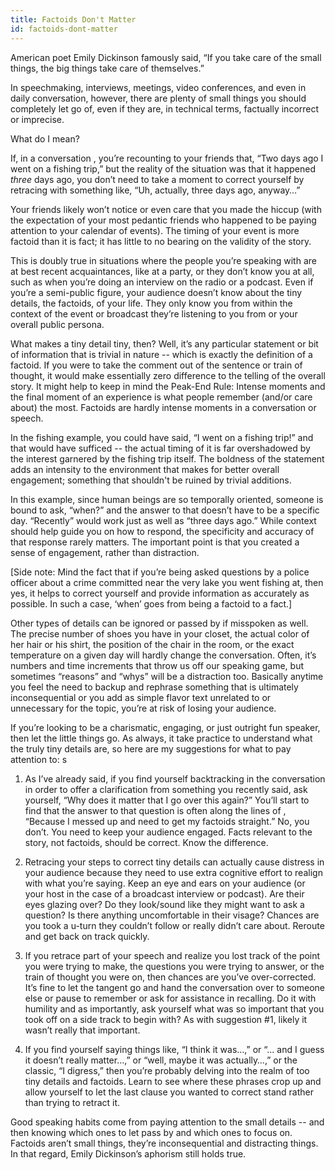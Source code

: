 ```yaml
---
title: Factoids Don't Matter
id: factoids-dont-matter
---
```


American poet Emily Dickinson famously said, “If you take care of the small things, the big things take care of themselves.”

In speechmaking, interviews, meetings, video conferences, and even in daily conversation, however, there are plenty of small things you should completely let go of, even if they are, in technical terms, factually incorrect or imprecise.

What do I mean?

If, in a conversation , you’re recounting to your friends that, “Two days ago I went on a fishing trip,” but the reality of the situation was that it happened <em>three</em> days ago, you don’t need to take a moment to correct yourself by retracing with something like, “Uh, actually, three days ago, anyway…”

Your friends likely won’t notice or even care that you made the hiccup (with the expectation of your most pedantic friends who happened to be paying attention to your calendar of events). The timing of your event is more factoid than it is fact; it has little to no bearing on the validity of the story.

This is doubly true in situations where the people you’re speaking with are at best recent acquaintances, like at a party, or they don’t know you at all, such as when you’re doing an interview on the radio or a podcast. Even if you’re a semi-public figure, your audience doesn’t know about the tiny details, the factoids, of your life. They only know you from within the context of the event or broadcast they’re listening to you from or your overall public persona.

What makes a tiny detail tiny, then? Well, it’s any particular statement or bit of information that is trivial in nature -- which is exactly the definition of a factoid. If you were to take the comment out of the sentence or train of thought, it would make essentially zero difference to the telling of the overall story. It might help to keep in mind the Peak-End Rule: Intense moments and the final moment of an experience is what people remember (and/or care about) the most. Factoids are hardly intense moments in a conversation or speech.

In the fishing example, you could have said, “I went on a fishing trip!” and that would have sufficed -- the actual timing of it is far overshadowed by the interest garnered by the fishing trip itself. The boldness of the statement adds an intensity to the environment that makes for better overall engagement; something that shouldn't be ruined by trivial additions.

In this example, since human beings are so temporally oriented, someone is bound to ask, “when?” and the answer to that doesn’t have to be a specific day. “Recently” would work just as well as “three days ago.” While context should help guide you on how to respond, the specificity and accuracy of that response rarely matters. The important point is that you created a sense of engagement, rather than distraction.

[Side note: Mind the fact that if you’re being asked questions by a police officer about a crime committed near the very lake you went fishing at, then yes, it helps to correct yourself and provide information as accurately as possible. In such a case, ‘when’ goes from being a factoid to a fact.]

Other types of details can be ignored or passed by if misspoken as well. The precise number of shoes you have in your closet, the actual color of her hair or his shirt, the position of the chair in the room, or the exact temperature on a given day will hardly change the conversation. Often, it’s numbers and time increments that throw us off our speaking game, but sometimes “reasons” and “whys” will be a distraction too. Basically anytime you feel the need to backup and rephrase something that is ultimately inconsequential or you add as simple flavor text unrelated to or unnecessary for the topic, you’re at risk of losing your audience.

If you’re looking to be a charismatic, engaging, or just outright fun speaker, then let the little things go. As always, it take practice to understand what the truly tiny details are, so here are my suggestions for what to pay attention to:
s

1. As I’ve already said, if you find yourself backtracking in the conversation in order to offer a clarification from something you recently said, ask yourself, “Why does it matter that I go over this again?” You’ll start to find that the answer to that question is often along the lines of , “Because I messed up and need to get my factoids straight.” No, you don’t. You need to keep your audience engaged. Facts relevant to the story, not factoids, should be correct. Know the difference.

2. Retracing your steps to correct tiny details can actually cause distress in your audience because they need to use extra cognitive effort to realign with what you’re saying. Keep an eye and ears on your audience (or your host in the case of a broadcast interview or podcast). Are their eyes glazing over? Do they look/sound like they might want to ask a question? Is there anything uncomfortable in their visage? Chances are you took a u-turn they couldn’t follow or really didn’t care about. Reroute and get back on track quickly.

3. If you retrace part of your speech and realize you lost track of the point you were trying to make, the questions you were trying to answer, or the train of thought you were on, then chances are you’ve over-corrected. It’s fine to let the tangent go and hand the conversation over to someone else or pause to remember or ask for assistance in recalling. Do it with humility and as importantly, ask yourself what was so important that you took off on a side track to begin with? As with suggestion #1, likely it wasn’t really that important.

4. If you find yourself saying things like, “I think it was…,” or “... and I guess it doesn’t really matter…,” or “well, maybe it was actually…,” or the classic, “I digress,” then you’re probably delving into the realm of too tiny details and factoids. Learn to see where these phrases crop up and allow yourself to let the last clause you wanted to correct stand rather than trying to retract it.

Good speaking habits come from paying attention to the small details -- and then knowing which ones to let pass by and which ones to focus on. Factoids aren’t small things, they’re inconsequential and distracting things. In that regard, Emily Dickinson’s aphorism still holds true.
